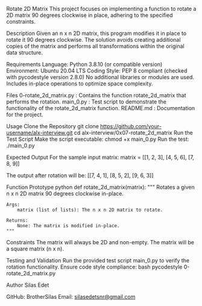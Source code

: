 Rotate 2D Matrix
This project focuses on implementing a function to rotate a 2D matrix 90 degrees clockwise in place, adhering to the specified constraints.

Description
Given an n x n 2D matrix, this program modifies it in place to rotate it 90 degrees clockwise. The solution avoids creating additional copies of the matrix and performs all transformations within the original data structure.

Requirements
Language: Python 3.8.10 (or compatible version)
Environment: Ubuntu 20.04 LTS
Coding Style: PEP 8 compliant (checked with pycodestyle version 2.8.0)
No additional libraries or modules are used.
Includes in-place operations to optimize space complexity.

Files
0-rotate_2d_matrix.py :	Contains the function rotate_2d_matrix that performs the rotation.
main_0.py : Test script to demonstrate the functionality of the rotate_2d_matrix function.
README.md : Documentation for the project.

Usage
Clone the Repository
git clone https://github.com/your-username/alx-interview.git
cd alx-interview/0x07-rotate_2d_matrix
Run the Test Script
Make the script executable:
chmod +x main_0.py
Run the test:
./main_0.py

Expected Output
For the sample input matrix:
matrix = [[1, 2, 3],
          [4, 5, 6],
          [7, 8, 9]]

The output after rotation will be:
[[7, 4, 1],
 [8, 5, 2],
 [9, 6, 3]]

Function Prototype
python
def rotate_2d_matrix(matrix):
    """
    Rotates a given n x n 2D matrix 90 degrees clockwise in-place.

    Args:
        matrix (list of lists): The n x n 2D matrix to rotate.

    Returns:
        None: The matrix is modified in-place.
    """

Constraints
The matrix will always be 2D and non-empty.
The matrix will be a square matrix (n x n).

Testing and Validation
Run the provided test script main_0.py to verify the rotation functionality.
Ensure code style compliance:
bash
pycodestyle 0-rotate_2d_matrix.py

Author
Silas Edet

GitHub: BrotherSilas
Email: silasedetsnr@gmail.com

